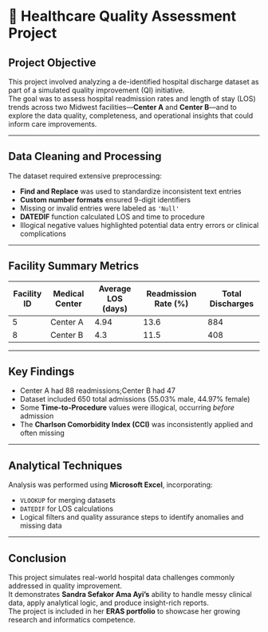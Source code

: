 
# 🏥 Healthcare Quality Assessment Project

## Project Objective
This project involved analyzing a de-identified hospital discharge dataset as part of a simulated quality improvement (QI) initiative.  
The goal was to assess hospital readmission rates and length of stay (LOS) trends across two Midwest facilities—**Center A** and **Center B**—and to explore the data quality, completeness, and operational insights that could inform care improvements.

---

## Data Cleaning and Processing
The dataset required extensive preprocessing:
- **Find and Replace** was used to standardize inconsistent text entries
- **Custom number formats** ensured 9-digit identifiers
- Missing or invalid entries were labeled as `'Null'`
- **DATEDIF** function calculated LOS and time to procedure
- Illogical negative values highlighted potential data entry errors or clinical complications

---

## Facility Summary Metrics

| Facility ID | Medical Center | Average LOS (days) | Readmission Rate (%) | Total Discharges |
|-------------|----------------|---------------------|------------------------|-------------------|
| 5           | Center A       | 4.94                | 13.6                   | 884               |
| 8           | Center B       | 4.3                 | 11.5                   | 408               |

---

## Key Findings
- Center A  had 88 readmissions;Center B had 47  
- Dataset included 650 total admissions (55.03% male, 44.97% female)  
- Some **Time-to-Procedure** values were illogical, occurring *before* admission  
- The **Charlson Comorbidity Index (CCI)** was inconsistently applied and often missing

---

## Analytical Techniques
Analysis was performed using **Microsoft Excel**, incorporating:
- `VLOOKUP` for merging datasets
- `DATEDIF` for LOS calculations
- Logical filters and quality assurance steps to identify anomalies and missing data

---

## Conclusion
This project simulates real-world hospital data challenges commonly addressed in quality improvement.  
It demonstrates **Sandra Sefakor Ama Ayi’s** ability to handle messy clinical data, apply analytical logic, and produce insight-rich reports.  
The project is included in her **ERAS portfolio** to showcase her growing research and informatics competence.


